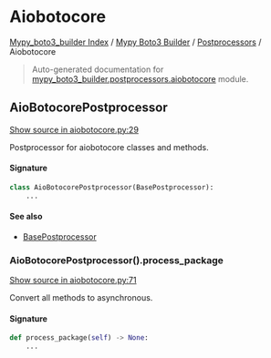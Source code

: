 # Aiobotocore

[Mypy_boto3_builder Index](../../README.md#mypy_boto3_builder-index) /
[Mypy Boto3 Builder](../index.md#mypy-boto3-builder) /
[Postprocessors](./index.md#postprocessors) /
Aiobotocore

> Auto-generated documentation for [mypy_boto3_builder.postprocessors.aiobotocore](https://github.com/youtype/mypy_boto3_builder/blob/main/mypy_boto3_builder/postprocessors/aiobotocore.py) module.

## AioBotocorePostprocessor

[Show source in aiobotocore.py:29](https://github.com/youtype/mypy_boto3_builder/blob/main/mypy_boto3_builder/postprocessors/aiobotocore.py#L29)

Postprocessor for aiobotocore classes and methods.

#### Signature

```python
class AioBotocorePostprocessor(BasePostprocessor):
    ...
```

#### See also

- [BasePostprocessor](./base.md#basepostprocessor)

### AioBotocorePostprocessor().process_package

[Show source in aiobotocore.py:71](https://github.com/youtype/mypy_boto3_builder/blob/main/mypy_boto3_builder/postprocessors/aiobotocore.py#L71)

Convert all methods to asynchronous.

#### Signature

```python
def process_package(self) -> None:
    ...
```
